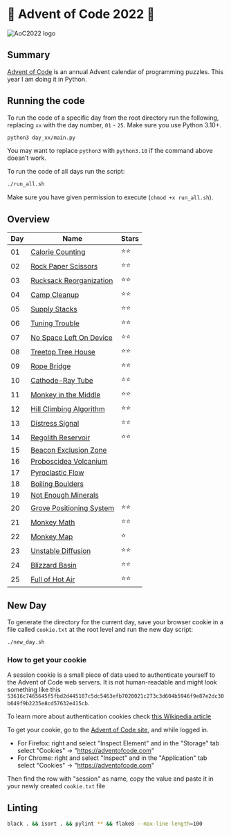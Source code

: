 # 🎄 Advent of Code 2022 🎄

![AoC2022 logo](https://raw.githubusercontent.com/orfeasa/advent-of-code-2022/master/header.png)

## Summary

[Advent of Code](http://adventofcode.com/) is an annual Advent calendar of programming puzzles.
This year I am doing it in Python.

## Running the code

To run the code of a specific day from the root directory run the following, replacing `xx` with the day number, `01` - `25`. Make sure you use Python 3.10+.

```sh
python3 day_xx/main.py
```

You may want to replace `python3` with `python3.10` if the command above doesn't work.

To run the code of all days run the script:

```sh
./run_all.sh
```

Make sure you have given permission to execute (`chmod +x run_all.sh`).

## Overview

| Day | Name                                                             | Stars |
| --- | ---------------------------------------------------------------- | ----- |
| 01  | [Calorie Counting](https://adventofcode.com/2022/day/1)          | ⭐⭐    |
| 02  | [Rock Paper Scissors](https://adventofcode.com/2022/day/2)       | ⭐⭐    |
| 03  | [Rucksack Reorganization](https://adventofcode.com/2022/day/3)   | ⭐⭐    |
| 04  | [Camp Cleanup](https://adventofcode.com/2022/day/4)              | ⭐⭐    |
| 05  | [Supply Stacks](https://adventofcode.com/2022/day/5)             | ⭐⭐    |
| 06  | [Tuning Trouble](https://adventofcode.com/2022/day/6)            | ⭐⭐    |
| 07  | [No Space Left On Device](https://adventofcode.com/2022/day/7)   | ⭐⭐    |
| 08  | [Treetop Tree House](https://adventofcode.com/2022/day/8)        | ⭐⭐    |
| 09  | [Rope Bridge](https://adventofcode.com/2022/day/9)               | ⭐⭐    |
| 10  | [Cathode-Ray Tube](https://adventofcode.com/2022/day/10)         | ⭐⭐    |
| 11  | [Monkey in the Middle](https://adventofcode.com/2022/day/11)     | ⭐⭐    |
| 12  | [Hill Climbing Algorithm](https://adventofcode.com/2022/day/12)  | ⭐⭐    |
| 13  | [Distress Signal](https://adventofcode.com/2022/day/13)          | ⭐⭐    |
| 14  | [Regolith Reservoir](https://adventofcode.com/2022/day/14)       | ⭐⭐    |
| 15  | [Beacon Exclusion Zone](https://adventofcode.com/2022/day/15)    |       |
| 16  | [Proboscidea Volcanium](https://adventofcode.com/2022/day/16)    |       |
| 17  | [Pyroclastic Flow](https://adventofcode.com/2022/day/17)         |       |
| 18  | [Boiling Boulders](https://adventofcode.com/2022/day/18)         |       |
| 19  | [Not Enough Minerals](https://adventofcode.com/2022/day/19)      |       |
| 20  | [Grove Positioning System](https://adventofcode.com/2022/day/20) | ⭐⭐    |
| 21  | [Monkey Math](https://adventofcode.com/2022/day/21)              | ⭐⭐    |
| 22  | [Monkey Map](https://adventofcode.com/2022/day/22)               | ⭐     |
| 23  | [Unstable Diffusion](https://adventofcode.com/2022/day/23)       | ⭐⭐    |
| 24  | [Blizzard Basin](https://adventofcode.com/2022/day/24)           | ⭐⭐    |
| 25  | [Full of Hot Air](https://adventofcode.com/2022/day/25)          | ⭐⭐    |

## New Day

To generate the directory for the current day, save your browser cookie in a file called `cookie.txt` at the root level and run the new day script:

```sh
./new_day.sh
```

### How to get your cookie

A session cookie is a small piece of data used to authenticate yourself to the
Advent of Code web servers. It is not human-readable and might look something
like this `53616c7465645f5fbd2d445187c5dc5463efb7020021c273c3d604b5946f9e87e2dc30b649f9b2235e8cd57632e415cb`.

To learn more about authentication cookies check [this Wikipedia article](https://en.wikipedia.org/wiki/HTTP_cookie)

To get your cookie, go to the [Advent of Code site](https://adventofcode.com/), and while logged in.

- For Firefox: right and select "Inspect Element" and in the "Storage" tab select "Cookies" → "https://adventofcode.com"
- For Chrome: right and select "Inspect" and in the "Application" tab select "Cookies" → "https://adventofcode.com"

Then find the row with "session" as name, copy the value and paste it in your newly created `cookie.txt` file

## Linting

```sh
black . && isort . && pylint ** && flake8 --max-line-length=100
```
